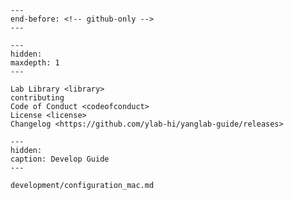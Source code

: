 ```{include} ../README.md
---
end-before: <!-- github-only -->
---
```

[contributor guide]: contributing

```{toctree}
---
hidden:
maxdepth: 1
---

Lab Library <library>
contributing
Code of Conduct <codeofconduct>
License <license>
Changelog <https://github.com/ylab-hi/yanglab-guide/releases>
```

```{toctree}
---
hidden:
caption: Develop Guide
---

development/configuration_mac.md


```
